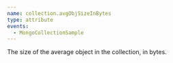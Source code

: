```yaml
---
name: collection.avgObjSizeInBytes
type: attribute
events:
  - MongoCollectionSample
---
```


The size of the average object in the collection, in bytes.